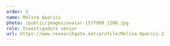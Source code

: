 ```yaml
---
order: 5
name: Melina Aparici
photo: /public/images/avatar-1577909_1280.jpg
role: Investigadora sénior
url: https://www.researchgate.net/profile/Melina-Aparici-2
---
```

